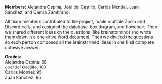 **Members:** Alejandra Ospina, Joel del Castillo, Carlos Montiel, Juan Sánchez, and Camila Zambrano.

All team members contributed to the project, made multiple Zoom and Discord calls, and designed the database, box diagram, and flowchart. Then we shared different ideas
on the questions (like brainstorming) and wrote them down in a one-drive Word document. Then we divided the questions so each person composed all the brainstormed ideas in
one final complete cohesive answer. 

**Grades:**   
Alejandra Ospina: 98  
Joel del Castillo: 100  
Carlos Montiel: 95  
Juan Sanchez: 95  
